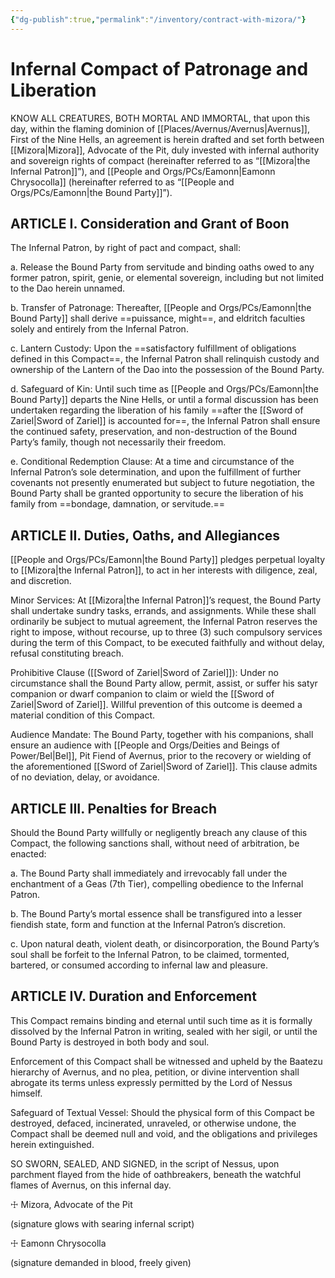 ```yaml
---
{"dg-publish":true,"permalink":"/inventory/contract-with-mizora/"}
---
```



# Infernal Compact of Patronage and Liberation

  

KNOW ALL CREATURES, BOTH MORTAL AND IMMORTAL, that upon this day, within the flaming dominion of [[Places/Avernus/Avernus\|Avernus]], First of the Nine Hells, an agreement is herein drafted and set forth between [[Mizora\|Mizora]], Advocate of the Pit, duly invested with infernal authority and sovereign rights of compact (hereinafter referred to as “[[Mizora\|the Infernal Patron]]”), and [[People and Orgs/PCs/Eamonn\|Eamonn Chrysocolla]] (hereinafter referred to as “[[People and Orgs/PCs/Eamonn\|the Bound Party]]”).

  

## ARTICLE I. Consideration and Grant of Boon

  

The Infernal Patron, by right of pact and compact, shall:

a. Release the Bound Party from servitude and binding oaths owed to any former patron, spirit, genie, or elemental sovereign, including but not limited to the Dao herein unnamed.

b. Transfer of Patronage: Thereafter, [[People and Orgs/PCs/Eamonn\|the Bound Party]] shall derive ==puissance, might==, and eldritch faculties solely and entirely from the Infernal Patron.

c. Lantern Custody: Upon the ==satisfactory fulfillment of obligations defined in this Compact==, the Infernal Patron shall relinquish custody and ownership of the Lantern of the Dao into the possession of the Bound Party.

d. Safeguard of Kin: Until such time as [[People and Orgs/PCs/Eamonn\|the Bound Party]] departs the Nine Hells, or until a formal discussion has been undertaken regarding the liberation of his family ==after the [[Sword of Zariel\|Sword of Zariel]] is accounted for==, the Infernal Patron shall ensure the continued safety, preservation, and non-destruction of the Bound Party’s family, though not necessarily their freedom.

e. Conditional Redemption Clause: At a time and circumstance of the Infernal Patron’s sole determination, and upon the fulfillment of further covenants not presently enumerated but subject to future negotiation, the Bound Party shall be granted opportunity to secure the liberation of his family from ==bondage, damnation, or servitude.==

  

## ARTICLE II. Duties, Oaths, and Allegiances

  

[[People and Orgs/PCs/Eamonn\|the Bound Party]] pledges perpetual loyalty to [[Mizora\|the Infernal Patron]], to act in her interests with diligence, zeal, and discretion.

  

Minor Services: At [[Mizora\|the Infernal Patron]]’s request, the Bound Party shall undertake sundry tasks, errands, and assignments. While these shall ordinarily be subject to mutual agreement, the Infernal Patron reserves the right to impose, without recourse, up to three (3) such compulsory services during the term of this Compact, to be executed faithfully and without delay, refusal constituting breach.

  

Prohibitive Clause ([[Sword of Zariel\|Sword of Zariel]]): Under no circumstance shall the Bound Party allow, permit, assist, or suffer his satyr companion or dwarf companion to claim or wield the [[Sword of Zariel\|Sword of Zariel]]. Willful prevention of this outcome is deemed a material condition of this Compact.

  

Audience Mandate: The Bound Party, together with his companions, shall ensure an audience with [[People and Orgs/Deities and Beings of Power/Bel\|Bel]], Pit Fiend of Avernus, prior to the recovery or wielding of the aforementioned [[Sword of Zariel\|Sword of Zariel]]. This clause admits of no deviation, delay, or avoidance.

  

## ARTICLE III. Penalties for Breach

  

Should the Bound Party willfully or negligently breach any clause of this Compact, the following sanctions shall, without need of arbitration, be enacted:

a. The Bound Party shall immediately and irrevocably fall under the enchantment of a Geas (7th Tier), compelling obedience to the Infernal Patron.

b. The Bound Party’s mortal essence shall be transfigured into a lesser fiendish state, form and function at the Infernal Patron’s discretion.

c. Upon natural death, violent death, or disincorporation, the Bound Party’s soul shall be forfeit to the Infernal Patron, to be claimed, tormented, bartered, or consumed according to infernal law and pleasure.

  

## ARTICLE IV. Duration and Enforcement

  

This Compact remains binding and eternal until such time as it is formally dissolved by the Infernal Patron in writing, sealed with her sigil, or until the Bound Party is destroyed in both body and soul.

  

Enforcement of this Compact shall be witnessed and upheld by the Baatezu hierarchy of Avernus, and no plea, petition, or divine intervention shall abrogate its terms unless expressly permitted by the Lord of Nessus himself.

  

Safeguard of Textual Vessel: Should the physical form of this Compact be destroyed, defaced, incinerated, unraveled, or otherwise undone, the Compact shall be deemed null and void, and the obligations and privileges herein extinguished.

  

SO SWORN, SEALED, AND SIGNED, in the script of Nessus, upon parchment flayed from the hide of oathbreakers, beneath the watchful flames of Avernus, on this infernal day.

  

☩ Mizora, Advocate of the Pit

(signature glows with searing infernal script)

  

☩ Eamonn Chrysocolla

(signature demanded in blood, freely given)